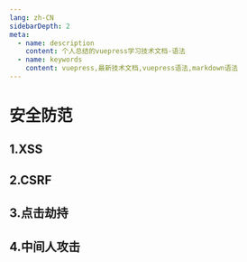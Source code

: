 ```yaml
---
lang: zh-CN
sidebarDepth: 2
meta:
  - name: description
    content: 个人总结的vuepress学习技术文档-语法
  - name: keywords
    content: vuepress,最新技术文档,vuepress语法,markdown语法
---
```


# 安全防范

## 1.XSS

## 2.CSRF

## 3.点击劫持

## 4.中间人攻击
